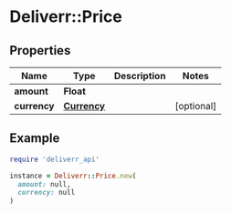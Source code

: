# Deliverr::Price

## Properties

| Name | Type | Description | Notes |
| ---- | ---- | ----------- | ----- |
| **amount** | **Float** |  |  |
| **currency** | [**Currency**](Currency.md) |  | [optional] |

## Example

```ruby
require 'deliverr_api'

instance = Deliverr::Price.new(
  amount: null,
  currency: null
)
```


